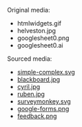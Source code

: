 Original media:

- htmlwidgets.gif
- helveston.jpg
- googlesheet0.png
- googlesheet0.ai

Sourced media:

- [simple-complex.svg](https://openclipart.org/detail/250517/simply-complex)
- [blackboard.jpg](https://pxhere.com/en/photo/1057578)
- [cyril.jpg](https://formr.org/about)
- [ruben.jpg](https://formr.org/about)
- [surveymonkey.svg](https://cdn.smassets.net/assets/cms/cc/app/2.101.0/images/logo-surveymonkey.svg)
- [google-forms.png](https://i.pinimg.com/originals/4e/14/9e/4e149e8d405fd2c9f00b7ba7d3687723.png)
- [feedback.png]()

